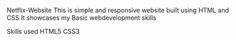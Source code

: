Netflix-Website
This is simple and responsive website built using HTML and CSS 
It showcases my Basic webdevelopment skills


Skills used
   HTML5
   CSS3
